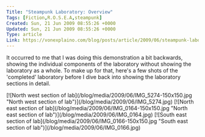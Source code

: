 ```yaml
---
Title: "Steampunk Laboratory: Overview"
Tags: [Fiction,R.O.S.E.A,steampunk]
Created: Sun, 21 Jun 2009 08:55:26 +0000
Updated: Sun, 21 Jun 2009 08:55:26 +0000
Type: article
Link: https://vonexplaino.com/blog/posts/article/2009/06/steampunk-laboratory-overview.html
---
```

It occurred to me that I was doing this demonstration a bit backwards, showing the individual components of the laboratory without showing the laboratory as a whole.  To make up for that, here's a few shots of the 'completed' laboratory before I dive back into showing the laboratory sections in detail.

<section class="gallery-2020-4" markdown="1">
[![North west section of lab](/blog/media/2009/06/IMG_5274-150x150.jpg "North west section of lab")](/blog/media/2009/06/IMG_5274.jpg)
[![North east section of lab](/blog/media/2009/06/IMG_0164-150x150.jpg "North east section of lab")](/blog/media/2009/06/IMG_0164.jpg)
[![South east section of lab](/blog/media/2009/06/IMG_0166-150x150.jpg "South east section of lab")](/blog/media/2009/06/IMG_0166.jpg)
</section>